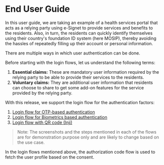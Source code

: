 # End User Guide

In this user guide, we are taking an example of a health services portal that acts as a relying party using e-Signet to provide services and benefits to the residents. Also, in turn, the residents can quickly identify themselves using their country's foundation ID system (here MOSIP), thereby avoiding the hassles of repeatedly filling up their account or personal information.

There are multiple ways in which user authentication can be done.

Before starting with the login flows, let us understand the following terms:

1. **Essential claims:** These are mandatory user information required by the relying party to be able to provide their services to the residents.
2. **Voluntary claims:** They are additional user information that residents can choose to share to get some add-on features for the service provided by the relying party.

With this release, we support the login flow for the authentication factors:

1. [Login flow for OTP-based authentication](https://docs.esignet.io/esignet-end-user-guide/login-with-otp)
2. [Login flow for Biometrics based authentication](https://docs.esignet.io/esignet-end-user-guide/login-with-biometrics)
3. [Login flow with QR code (Inji)](https://docs.esignet.io/esignet-end-user-guide/login-flow-qr-code)

> Note: The screenshots and the steps mentioned in each of the flows are for demonstration purpose only and are likely to change based on the use case.

In the login flows mentioned above, the authorization code flow is used to fetch the user profile based on the consent.
